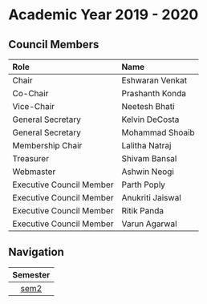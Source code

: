 # Academic Year 2019 - 2020

## Council Members

| Role                     | Name             |
| :----------------------- | :--------------- |
| Chair                    | Eshwaran Venkat  |
| Co-Chair                 | Prashanth Konda  |
| Vice-Chair               | Neetesh Bhati    |
| General Secretary        | Kelvin DeCosta   |
| General Secretary        | Mohammad Shoaib  |
| Membership Chair         | Lalitha Natraj   |
| Treasurer                | Shivam Bansal    |
| Webmaster                | Ashwin Neogi     |
| Executive Council Member | Parth Poply      |
| Executive Council Member | Anukriti Jaiswal |
| Executive Council Member | Ritik Panda      |
| Executive Council Member | Varun Agarwal    |

## Navigation

|   Semester   |
| :----------: |
| [sem2](sem2) |
